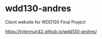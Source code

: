 # wdd130-andres
Client website for WDD130 Final Project

https://tylermuir42.github.io/wdd130-andres/
